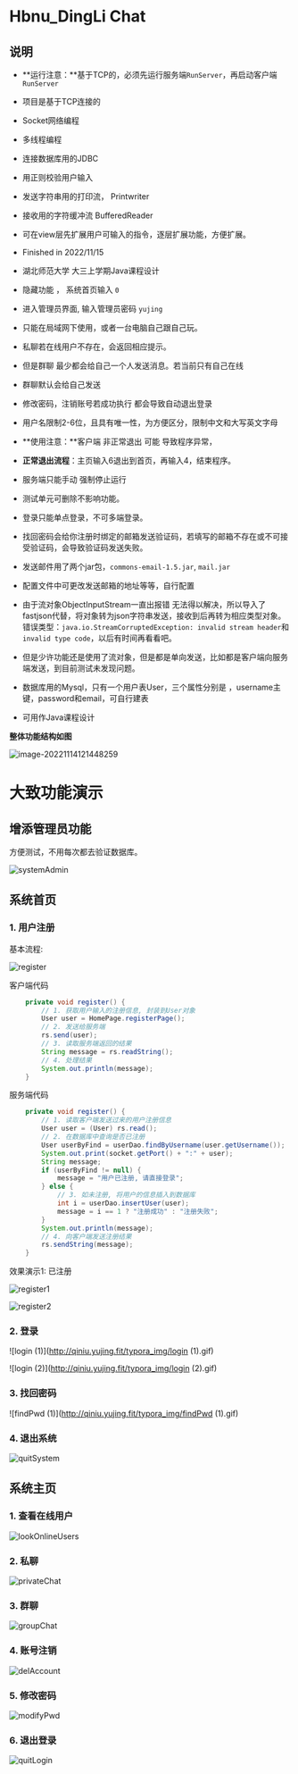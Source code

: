 # Hbnu_DingLi Chat

## 说明

- **运行注意：**基于TCP的，必须先运行服务端`RunServer`，再启动客户端`RunServer`

- 项目是基于TCP连接的
- Socket网络编程
- 多线程编程
- 连接数据库用的JDBC
- 用正则校验用户输入
- 发送字符串用的打印流， Printwriter
- 接收用的字符缓冲流  BufferedReader
- 可在view层先扩展用户可输入的指令，逐层扩展功能，方便扩展。
- Finished in 2022/11/15  
- 湖北师范大学 大三上学期Java课程设计

- 隐藏功能 ， 系统首页输入 `0`
- 进入管理员界面, 输入管理员密码 `yujing`
- 只能在局域网下使用，或者一台电脑自己跟自己玩。
- 私聊若在线用户不存在，会返回相应提示。
- 但是群聊 最少都会给自己一个人发送消息。若当前只有自己在线
- 群聊默认会给自己发送
- 修改密码，注销账号若成功执行 都会导致自动退出登录
- 用户名限制2-6位，且具有唯一性，为方便区分，限制中文和大写英文字母
- **使用注意：**客户端 非正常退出 可能 导致程序异常，
- **正常退出流程**：主页输入6退出到首页，再输入4，结束程序。
- 服务端只能手动 强制停止运行
- 测试单元可删除不影响功能。
- 登录只能单点登录，不可多端登录。
- 找回密码会给你注册时绑定的邮箱发送验证码，若填写的邮箱不存在或不可接受验证码，会导致验证码发送失败。
- 发送邮件用了两个jar包，`commons-email-1.5.jar`, `mail.jar`
- 配置文件中可更改发送邮箱的地址等等，自行配置
- 由于流对象ObjectInputStream一直出报错 无法得以解决，所以导入了fastjson代替，将对象转为json字符串发送，接收到后再转为相应类型对象。  错误类型：`java.io.StreamCorruptedException: invalid stream header`和` invalid type code`，以后有时间再看看吧。
- 但是少许功能还是使用了流对象，但是都是单向发送，比如都是客户端向服务端发送，到目前测试未发现问题。
- 数据库用的Mysql，只有一个用户表User，三个属性分别是 ，username主键，password和email，可自行建表
- 可用作Java课程设计

**整体功能结构如图**

![image-20221114121448259](http://qiniu.yujing.fit/typora_img/image-20221114121448259.png)

# 大致功能演示

## 增添管理员功能

方便测试，不用每次都去验证数据库。

![systemAdmin](http://qiniu.yujing.fit/typora_img/systemAdmin.gif)

## 系统首页

### **1. 用户注册** 

基本流程:

![register](http://qiniu.yujing.fit/typora_img/register.png)

客户端代码

```java
	private void register() {
        // 1. 获取用户输入的注册信息, 封装到User对象
        User user = HomePage.registerPage();
        // 2. 发送给服务端
        rs.send(user);
        // 3. 读取服务端返回的结果
        String message = rs.readString();
        // 4. 处理结果
        System.out.println(message);
    }
```

服务端代码

```java
	private void register() {
        // 1. 读取客户端发送过来的用户注册信息
        User user = (User) rs.read();
        // 2. 在数据库中查询是否已注册
        User userByFind = userDao.findByUsername(user.getUsername());
        System.out.print(socket.getPort() + ":" + user);
        String message;
        if (userByFind != null) {
            message = "用户已注册, 请直接登录";
        } else {
            // 3. 如未注册, 将用户的信息插入到数据库
            int i = userDao.insertUser(user);
            message = i == 1 ? "注册成功" : "注册失败";
        }
        System.out.println(message);
        // 4. 向客户端发送注册结果
        rs.sendString(message);
    }
```

效果演示1: 已注册

![register1](http://qiniu.yujing.fit/typora_img/register1.gif)

![register2](http://qiniu.yujing.fit/typora_img/register2.gif)

### 2. 登录

![login (1)](http://qiniu.yujing.fit/typora_img/login (1).gif)

![login (2)](http://qiniu.yujing.fit/typora_img/login (2).gif)

### 3. 找回密码

![findPwd (1)](http://qiniu.yujing.fit/typora_img/findPwd (1).gif)

### 4. 退出系统

![quitSystem](http://qiniu.yujing.fit/typora_img/quitSystem.gif)

## 系统主页

### 1. 查看在线用户

![lookOnlineUsers](http://qiniu.yujing.fit/typora_img/lookOnlineUsers.gif)

### 2. 私聊

![privateChat](http://qiniu.yujing.fit/typora_img/privateChat.gif)

### 3. 群聊

![groupChat](http://qiniu.yujing.fit/typora_img/groupChat.gif)

### 4. 账号注销

![delAccount](http://qiniu.yujing.fit/typora_img/delAccount.gif)

### 5. 修改密码

![modifyPwd](http://qiniu.yujing.fit/typora_img/modifyPwd.gif)

### 6. 退出登录

![quitLogin](http://qiniu.yujing.fit/typora_img/quitLogin.gif)